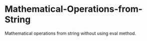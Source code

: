 # Mathematical-Operations-from-String
Mathematical operations from string without using eval method.

